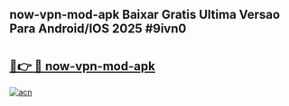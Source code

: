 ## now-vpn-mod-apk Baixar Gratis Ultima Versao Para Android/IOS 2025 #9ivn0

# <h2><a href="https://ainizakaria.my?title=now-vpn-mod-apk&ref=20M">🔗👉 🔴 now-vpn-mod-apk</a></h2>

[![acn](https://github.com/user-attachments/assets/0f9c940e-d8b0-45ae-aac7-cd30a18b3e1c)](https://ainizakaria.my?title=now-vpn-mod-apk&ref=20M)

